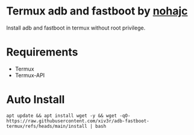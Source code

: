 # Termux adb and fastboot by [nohajc](https://github.com/nohajc)
Install adb and fastboot in termux without root privilege.

# Requirements
- Termux
- Termux-API

# Auto Install
```
apt update && apt install wget -y && wget -qO- https://raw.githubusercontent.com/xiv3r/adb-fastboot-termux/refs/heads/main/install | bash
```
